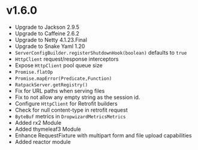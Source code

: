 <!--
This file contains the in progress release notes during the cycle.
It should not be considered the final announcement for any release at any time.
-->

# v1.6.0
* Upgrade to Jackson 2.9.5
* Upgrade to Caffeine 2.6.2
* Upgrade to Netty 4.1.23.Final
* Upgrade to Snake Yaml 1.20
* `ServerConfigBuilder.registerShutdownHook(boolean)` defaults to `true`
* `HttpClient` request/response interceptors
* Expose `HttpClient` pool queue size
* `Promise.flatOp`
* `Promise.mapError(Predicate,Function)` 
* `RatpackServer.getRegistry()`
* Fix for URL paths when serving files
* Fix to not allow any empty string as the session id.
* Configure `HttpClient` for Retrofit builders
* Check for null content-type in retrofit request
* `ByteBuf` metrics in `DropwizardMetricsMetrics`
* Added rx2 Module
* Added thymeleaf3 Module
* Enhance RequestFixture with multipart form and file upload capabilities
* Added reactor module 
